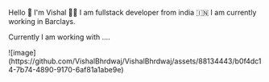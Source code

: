 Hello 👋
I'm Vishal 👨‍💻
I am fullstack developer from india 🇮🇳 I am currently working in Barclays.

Currently I am working with ....
<div style="{{widht:100px}}">
![image](https://github.com/VishalBhrdwaj/VishalBhrdwaj/assets/88134443/b0f4dc14-7b74-4890-9170-6af81a1abe9e)
</div>



<!--
**VishalBhrdwaj/VishalBhrdwaj** is a ✨ _special_ ✨ repository because its `README.md` (this file) appears on your GitHub profile.

Here are some ideas to get you started:

- 🔭 I’m currently working on ...
- 🌱 I’m currently learning ...
- 👯 I’m looking to collaborate on ...
- 🤔 I’m looking for help with ...
- 💬 Ask me about ...
- 📫 How to reach me: ...
- 😄 Pronouns: ...
- ⚡ Fun fact: ...
-->
